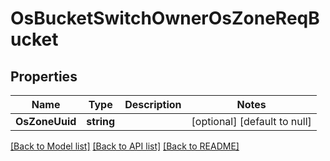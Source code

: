 # OsBucketSwitchOwnerOsZoneReqBucket

## Properties
Name | Type | Description | Notes
------------ | ------------- | ------------- | -------------
**OsZoneUuid** | **string** |  | [optional] [default to null]

[[Back to Model list]](../README.md#documentation-for-models) [[Back to API list]](../README.md#documentation-for-api-endpoints) [[Back to README]](../README.md)


